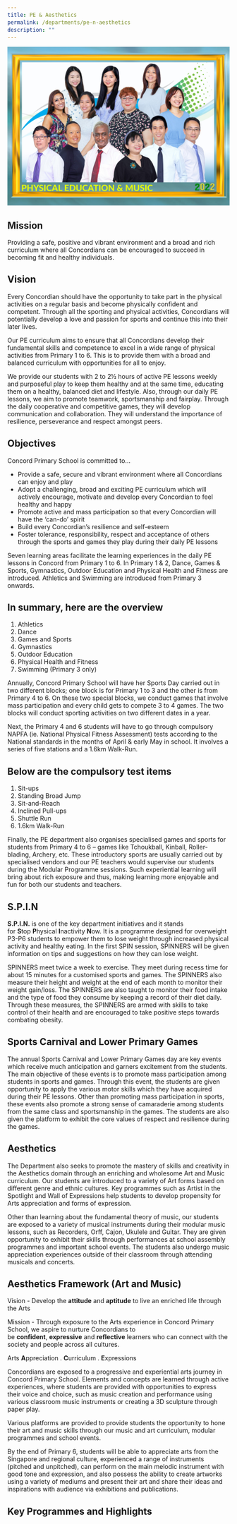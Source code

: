 ```yaml
---
title: PE & Aesthetics
permalink: /departments/pe-n-aesthetics
description: ""
---
```

![](/images/PHYSICAL%20EDUCATION%20%20MUSIC_P1.jpeg)

Mission
-------

Providing a safe, positive and vibrant environment and a broad and rich curriculum where all Concordians can be encouraged to succeed in becoming fit and healthy individuals.

Vision
------

Every Concordian should have the opportunity to take part in the physical activities on a regular basis and become physically confident and competent. Through all the sporting and physical activities, Concordians will potentially develop a love and passion for sports and continue this into their later lives.

  

Our PE curriculum aims to ensure that all Concordians develop their fundamental skills and competence to excel in a wide range of physical activities from Primary 1 to 6. This is to provide them with a broad and balanced curriculum with opportunities for all to enjoy.

  

We provide our students with 2 to 2½ hours of active PE lessons weekly and purposeful play to keep them healthy and at the same time, educating them on a healthy, balanced diet and lifestyle. Also, through our daily PE lessons, we aim to promote teamwork, sportsmanship and fairplay. Through the daily cooperative and competitive games, they will develop communication and collaboration. They will understand the importance of resilience, perseverance and respect amongst peers.

Objectives
----------

Concord Primary School is committed to…

  

*   Provide a safe, secure and vibrant environment where all Concordians can enjoy and play
*   Adopt a challenging, broad and exciting PE curriculum which will actively encourage, motivate and develop every Concordian to feel healthy and happy
*   Promote active and mass participation so that every Concordian will have the ‘can-do’ spirit
*   Build every Concordian’s resilience and self-esteem
*   Foster tolerance, responsibility, respect and acceptance of others through the sports and games they play during their daily PE lessons

  

Seven learning areas facilitate the learning experiences in the daily PE lessons in Concord from Primary 1 to 6. In Primary 1 & 2, Dance, Games & Sports, Gymnastics, Outdoor Education and Physical Health and Fitness are introduced. Athletics and Swimming are introduced from Primary 3 onwards.

In summary, here are the overview
---------------------------------

1.  Athletics
2.  Dance
3.  Games and Sports
4.  Gymnastics
5.  Outdoor Education
6.  Physical Health and Fitness
7.  Swimming (Primary 3 only)

  

Annually, Concord Primary School will have her Sports Day carried out in two different blocks; one block is for Primary 1 to 3 and the other is from Primary 4 to 6. On these two special blocks, we conduct games that involve mass participation and every child gets to compete 3 to 4 games. The two blocks will conduct sporting activities on two different dates in a year.

  

Next, the Primary 4 and 6 students will have to go through compulsory NAPFA (ie. National Physical Fitness Assessment) tests according to the National standards in the months of April & early May in school. It involves a series of five stations and a 1.6km Walk-Run.

Below are the compulsory test items
-----------------------------------

1.  Sit-ups
2.  Standing Broad Jump
3.  Sit-and-Reach
4.  Inclined Pull-ups
5.  Shuttle Run
6.  1.6km Walk-Run

  

Finally, the PE department also organises specialised games and sports for students from Primary 4 to 6 – games like Tchoukball, Kinball, Roller-blading, Archery, etc. These introductory sports are usually carried out by specialised vendors and our PE teachers would supervise our students during the Modular Programme sessions. Such experiential learning will bring about rich exposure and thus, making learning more enjoyable and fun for both our students and teachers.

S.P.I.N
-------

**S.P.I.N.** is one of the key department initiatives and it stands for **S**top **P**hysical **I**nactivity **N**ow. It is a programme designed for overweight P3-P6 students to empower them to lose weight through increased physical activity and healthy eating. In the first SPIN session, SPINNERS will be given information on tips and suggestions on how they can lose weight.

  

SPINNERS meet twice a week to exercise. They meet during recess time for about 15 minutes for a customised sports and games. The SPINNERS also measure their height and weight at the end of each month to monitor their weight gain/loss. The SPINNERS are also taught to monitor their food intake and the type of food they consume by keeping a record of their diet daily. Through these measures, the SPINNERS are armed with skills to take control of their health and are encouraged to take positive steps towards combating obesity.

Sports Carnival and Lower Primary Games
---------------------------------------

The annual Sports Carnival and Lower Primary Games day are key events which receive much anticipation and garners excitement from the students. The main objective of these events is to promote mass participation among students in sports and games. Through this event, the students are given opportunity to apply the various motor skills which they have acquired during their PE lessons. Other than promoting mass participation in sports, these events also promote a strong sense of camaraderie among students from the same class and sportsmanship in the games. The students are also given the platform to exhibit the core values of respect and resilience during the games.

Aesthetics
----------

The Department also seeks to promote the mastery of skills and creativity in the Aesthetics domain through an enriching and wholesome Art and Music curriculum. Our students are introduced to a variety of Art forms based on different genre and ethnic cultures. Key programmes such as Artist in the Spotlight and Wall of Expressions help students to develop propensity for Arts appreciation and forms of expression.

  

Other than learning about the fundamental theory of music, our students are exposed to a variety of musical instruments during their modular music lessons, such as Recorders, Orff, Cajon, Ukulele and Guitar. They are given opportunity to exhibit their skills through performances at school assembly programmes and important school events. The students also undergo music appreciation experiences outside of their classroom through attending musicals and concerts.

Aesthetics Framework (Art and Music)
------------------------------------

  

Vision - Develop the **attitude** and **aptitude** to live an enriched life through the Arts

  

Mission - Through exposure to the Arts experience in Concord Primary School, we aspire to nurture Concordians to be **confident**, **expressive** and **reflective** learners who can connect with the society and people across all cultures.

  

Arts **A**ppreciation . **C**urriculum . **E**xpressions

  

Concordians are exposed to a progressive and experiential arts journey in Concord Primary School. Elements and concepts are learned through active experiences, where students are provided with opportunities to express their voice and choice, such as music creation and performance using various classroom music instruments or creating a 3D sculpture through paper play.

  

Various platforms are provided to provide students the opportunity to hone their art and music skills through our music and art curriculum, modular programmes and school events.

  

By the end of Primary 6, students will be able to appreciate arts from the Singapore and regional culture, experienced a range of instruments (pitched and unpitched), can perform on the main melodic instrument with good tone and expression, and also possess the ability to create artworks using a variety of mediums and present their art and share their ideas and inspirations with audience via exhibitions and publications.

Key Programmes and Highlights
-----------------------------